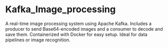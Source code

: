 # Kafka_Image_processing
A real-time image processing system using Apache Kafka. Includes a producer to send Base64-encoded images and a consumer to decode and save them. Containerized with Docker for easy setup. Ideal for data pipelines or image recognition.

